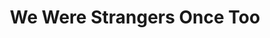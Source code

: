 ---
title:  "We Were Strangers Once Too"
description: "“Scripture tells us that we shall not oppress a stranger, for we know the heart of a stranger—we were strangers once, too. My fellow Americans, we are and always will be a nation of immigrants. We were strangers once, too.” —President Barack Obama<br><br>We Were Strangers Once Too was a public data sculpture which highlighted the role that immigrants played in the founding, development, and continued vibrancy of New York City.<br><br>Made of 33 metal poles each inscribed with the immigrant population in NYC coming from an individual nation, a viewer’s shift in perspective resolved the sculpture to an iconic heart when viewed from the statue of Father Duffy in the center of Times Square.<br><br>In the face of rising nationalism and xenophobia—both in our own country and across the world—it was vital to reaffirm our commitment to supporting the diverse populations around us. We Were Strangers Once Too used local open data to make our city’s immigrant populations visible and centered (figuratively and literally, in Times Square) in the conversation, asserting that these populations are to be protected, championed, and loved.<br><br>We Were Strangers Once Too was open to the public in Times Square, NYC from February 7 - March 6, 2017."
category: times-square
year: 2017
for: "Microsoft Cybercrime Unit"
for-link: "https://news.microsoft.com/presskits/dcu/#sm.00000b7w8fnigif79rsp9bqb4m5p1"
with: "The OCR"
with-link: "https://ocr.nyc/"
press: <a target='_blank' href='https://www.wired.com/2014/12/sci-fi-worthy-interface-tracking-criminal-botnets/'>Wired</a>
index: 9
images: ['weWereStrangers_03.jpg', 'weWereStrangers_06.jpg', 'weWereStrangers_05.jpg']
tags: ['installation', 'public space']
for: "[Times Square Alliance](https://www.timessquarenyc.org/)"
---